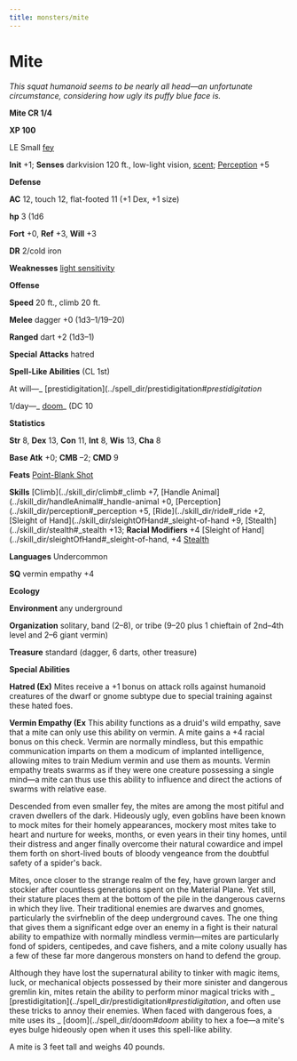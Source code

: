 ```yaml
---
title: monsters/mite
---
```

# Mite

_This squat humanoid seems to be nearly all head—an unfortunate circumstance, considering how ugly its puffy blue face is._

**Mite CR 1/4**

**XP 100**

LE Small [fey](creatureTypes#_fey)

**Init** +1; **Senses** darkvision 120 ft., low-light vision, [scent](universalMonsterRules#_scent); [Perception](../skill_dir/perception#_perception) +5

**Defense**

**AC** 12, touch 12, flat-footed 11 (+1 Dex, +1 size)

**hp** 3 (1d6

**Fort** +0, **Ref** +3, **Will** +3

**DR** 2/cold iron

**Weaknesses** [light sensitivity](universalMonsterRules#_light-sensitivity)

**Offense**

**Speed** 20 ft., climb 20 ft.

**Melee** dagger +0 (1d3–1/19–20)

**Ranged** dart +2 (1d3–1)

**Special**  **Attacks** hatred

**Spell-Like Abilities** (CL 1st)

At will—_ [prestidigitation](../spell_dir/prestidigitation#_prestidigitation_

1/day—_ [doom](../spell_dir/doom#_doom)_ (DC 10

**Statistics**

**Str** 8, **Dex** 13, **Con** 11, **Int** 8, **Wis** 13, **Cha** 8

**Base Atk** +0; **CMB** –2; **CMD** 9

**Feats** [Point-Blank Shot](../feats#_point-blank-shot)

**Skills** [Climb](../skill_dir/climb#_climb +7, [Handle Animal](../skill_dir/handleAnimal#_handle-animal +0, [Perception](../skill_dir/perception#_perception +5, [Ride](../skill_dir/ride#_ride +2, [Sleight of Hand](../skill_dir/sleightOfHand#_sleight-of-hand +9, [Stealth](../skill_dir/stealth#_stealth +13; **Racial Modifiers** +4 [Sleight of Hand](../skill_dir/sleightOfHand#_sleight-of-hand, +4 [Stealth](../skill_dir/stealth#_stealth)

**Languages** Undercommon

**SQ** vermin empathy +4

**Ecology**

**Environment** any underground

**Organization** solitary, band (2–8), or tribe (9–20 plus 1 chieftain of 2nd–4th level and 2–6 giant vermin)

**Treasure** standard (dagger, 6 darts, other treasure)

**Special Abilities**

**Hatred (Ex)** Mites receive a +1 bonus on attack rolls against humanoid creatures of the dwarf or gnome subtype due to special training against these hated foes.

**Vermin Empathy (Ex** This ability functions as a druid's wild empathy, save that a mite can only use this ability on vermin. A mite gains a +4 racial bonus on this check. Vermin are normally mindless, but this empathic communication imparts on them a modicum of implanted intelligence, allowing mites to train Medium vermin and use them as mounts. Vermin empathy treats swarms as if they were one creature possessing a single mind—a mite can thus use this ability to influence and direct the actions of swarms with relative ease.

Descended from even smaller fey, the mites are among the most pitiful and craven dwellers of the dark. Hideously ugly, even goblins have been known to mock mites for their homely appearances, mockery most mites take to heart and nurture for weeks, months, or even years in their tiny homes, until their distress and anger finally overcome their natural cowardice and impel them forth on short-lived bouts of bloody vengeance from the doubtful safety of a spider's back.

Mites, once closer to the strange realm of the fey, have grown larger and stockier after countless generations spent on the Material Plane. Yet still, their stature places them at the bottom of the pile in the dangerous caverns in which they live. Their traditional enemies are dwarves and gnomes, particularly the svirfneblin of the deep underground caves. The one thing that gives them a significant edge over an enemy in a fight is their natural ability to empathize with normally mindless vermin—mites are particularly fond of spiders, centipedes, and cave fishers, and a mite colony usually has a few of these far more dangerous monsters on hand to defend the group.

Although they have lost the supernatural ability to tinker with magic items, luck, or mechanical objects possessed by their more sinister and dangerous gremlin kin, mites retain the ability to perform minor magical tricks with _ [prestidigitation](../spell_dir/prestidigitation#_prestidigitation_, and often use these tricks to annoy their enemies. When faced with dangerous foes, a mite uses its _ [doom](../spell_dir/doom#_doom_ ability to hex a foe—a mite's eyes bulge hideously open when it uses this spell-like ability.

A mite is 3 feet tall and weighs 40 pounds.

